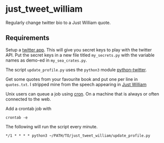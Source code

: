 # just_tweet_william

Regularly change twitter bio to a Just William quote.

## Requirements 

Setup a [twitter app](https://developer.twitter.com/en/application/). 
This will give you secret keys to play with the twitter API. 
Put the secret keys in a new file titled ``my_secrets.py`` 
with the variable names as demo-ed in ``my_sea_crates.py``. 

The script ``update_profile.py`` uses the ``python3`` module [python-twitter](https://github.com/bear/python-twitter). 

Get some quotes from your favourite book and put one per line in ``quotes.txt``. 
I stripped mine from the speech appearing in
[Just William](https://www.gutenberg.org/ebooks/34414)

Unix users can queue a job using [cron](https://en.wikipedia.org/wiki/Cron).
On a machine that is always or often connected to the web. 

Add a crontab job with 
```
crontab -e
```
The following will run the script every minute. 
```
*/1 * * * * python3 ~/PATH/TO/just_tweet_william/update_profile.py
```

